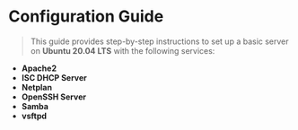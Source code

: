 # Configuration Guide

> This guide provides step-by-step instructions to set up a basic server on **Ubuntu 20.04 LTS** with the following services:
- **Apache2**
- **ISC DHCP Server**
- **Netplan**
- **OpenSSH Server**
- **Samba**
- **vsftpd**
